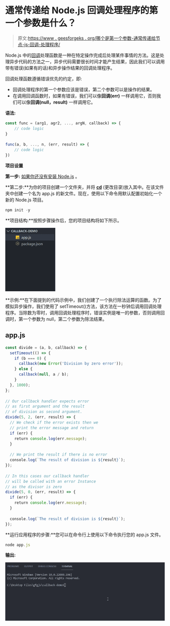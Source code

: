 # 通常传递给 Node.js 回调处理程序的第一个参数是什么？

> 原文:[https://www . geesforgeks . org/哪个是第一个参数-通常传递给节点-js-回调-处理程序/](https://www.geeksforgeeks.org/which-is-first-argument-typically-passed-to-a-node-js-callback-handler/)

Node.js 中的[回调](https://www.geeksforgeeks.org/javascript-callbacks/)处理函数是一种在特定操作完成后处理某件事情的方法。这是处理异步代码的方法之一，异步代码需要很长时间才能产生结果，因此我们可以调用带有错误(如果有的话)和异步操作结果的回调处理程序。

回调处理函数遵循错误优先的约定，即:

*   回调处理程序的第一个参数应该是错误，第二个参数可以是操作的结果。
*   在调用回调函数时，如果有错误，我们可以像**回调(err)** 一样调用它，否则我们可以像**回调(null，result)** 一样调用它。

**语法:**

```js
const func = (arg1, agr2, ..., argN, callback) => {
    // code logic
}

func(a, b, ..., n, (err, result) => {
    // code logic
})
```

**项目设置**

**第一步:** [如果你还没有安装 Node.js](https://www.geeksforgeeks.org/installation-of-node-js-on-windows/) 。

**第二步:**为你的项目创建一个文件夹，并将 [**cd**](https://www.geeksforgeeks.org/cd-command-in-linux-with-examples/) (更改目录)放入其中。在该文件夹中创建一个名为 app.js 的新文件。现在，使用以下命令用默认配置初始化一个新的 Node.js 项目。

```js
npm init -y
```

**项目结构:**按照步骤操作后，您的项目结构将如下所示。

![](img/de6548039a9d5c4d79e4eb1f6148fffd.png)

**示例:**在下面提到的代码示例中，我们创建了一个执行除法运算的函数。为了模拟异步操作，我们使用了 setTimeout()方法，该方法在一秒钟后调用回调处理程序。当除数为零时，调用回调处理程序时，错误实例是唯一的参数，否则调用回调时，第一个参数为 null，第二个参数为除法结果。

## app.js

```js
const divide = (a, b, callback) => {
  setTimeout(() => {
    if (b === 0) {
      callback(new Error('Division by zero error'));
    } else {
      callback(null, a / b);
    }
  }, 1000);
};

// Our callback handler expects error
// as first argument and the result 
// of division as second argument.
divide(5, 2, (err, result) => {
  // We check if the error exists then we
  // print the error message and return
  if (err) {
    return console.log(err.message);
  }

  // We print the result if there is no error
  console.log(`The result of division is ${result}`);
});

// In this cases our callback handler
// will be called with an error Instance
// as the divisor is zero
divide(5, 0, (err, result) => {
  if (err) {
    return console.log(err.message);
  }

  console.log(`The result of division is ${result}`);
});
```

**运行应用程序的步骤:**您可以在命令行上使用以下命令执行您的 app.js 文件。

```js
node app.js
```

**输出:**

![](img/dca84be79ae322869b3aa2d8acc5a8ec.png)